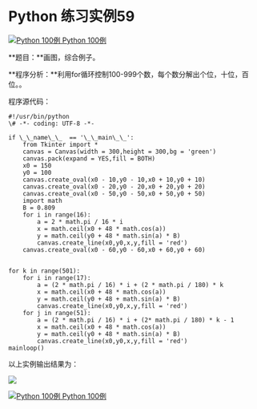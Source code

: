 Python 练习实例59
=============

 [![Python 100例](../images/up.gif) Python 100例](python-100-examples.html)

**题目：**画图，综合例子。　　

**程序分析：**利用for循环控制100-999个数，每个数分解出个位，十位，百位。。

程序源代码：
```
#!/usr/bin/python
\# -*- coding: UTF-8 -*-

if \_\_name\_\_  == '\_\_main\_\_':
    from Tkinter import *
    canvas = Canvas(width = 300,height = 300,bg = 'green')
    canvas.pack(expand = YES,fill = BOTH)
    x0 = 150
    y0 = 100
    canvas.create_oval(x0 - 10,y0 - 10,x0 + 10,y0 + 10)
    canvas.create_oval(x0 - 20,y0 - 20,x0 + 20,y0 + 20)
    canvas.create_oval(x0 - 50,y0 - 50,x0 + 50,y0 + 50)
    import math
    B = 0.809
    for i in range(16):
        a = 2 * math.pi / 16 * i
        x = math.ceil(x0 + 48 * math.cos(a))
        y = math.ceil(y0 + 48 * math.sin(a) * B)
        canvas.create_line(x0,y0,x,y,fill = 'red')
    canvas.create_oval(x0 - 60,y0 - 60,x0 + 60,y0 + 60)
    
```
    for k in range(501):
        for i in range(17):
            a = (2 * math.pi / 16) * i + (2 * math.pi / 180) * k
            x = math.ceil(x0 + 48 * math.cos(a))
            y = math.ceil(y0 + 48 + math.sin(a) * B)
            canvas.create_line(x0,y0,x,y,fill = 'red')
        for j in range(51):
            a = (2 * math.pi / 16) * i + (2* math.pi / 180) * k - 1
            x = math.ceil(x0 + 48 * math.cos(a))
            y = math.ceil(y0 + 48 * math.sin(a) * B)
            canvas.create_line(x0,y0,x,y,fill = 'red')
    mainloop()

以上实例输出结果为：

![](http://www.runoob.com/wp-content/uploads/2015/10/tk4.jpg)

 [![Python 100例](../images/up.gif) Python 100例](python-100-examples.html)